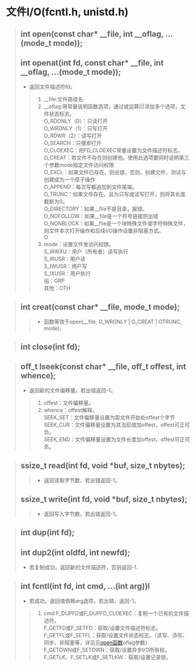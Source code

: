 # 文件I/O(fcntl.h, unistd.h)
>## int open(const char* __file, int __oflag, ...(mode_t mode));
>## int openat(int fd, const char* __file, int __oflag, ...(mode_t mode));
>* 返回文件描述符fd。
>> 1. __file:文件路径名.
>> 2. __oflag:用常量说明函数选项，通过或运算(|)添加多个选项，文件状态标志。<div id="oflag"></div>
O_RDONLY（0）：只读打开</br>   O_WRONLY（1）：只写打开</br>   O_RDWR（2）：读写打开</br>    O_SEARCH：只搜索打开</br>
O_CLOEXEC：把FD_CLOEXEC常量设置为文件描述符标志。</br>
O_CREAT：若文件不存在则创建他。使用此选项要同时说明第三个参数mode指定文件访问权限</br>
O_EXCL：如果文件已存在，则出错，否则，创建文件，测试与创建成为一个原子操作</br>
O_APPEND：每次写都追加到文件尾端。</br>
O_TRUNC：如果文件存在，且为只写或读写打开，则将其长度截断为0。</br>
O_DIRECTORY：如果__file不是目录，报错。</br>
O_NOFOLLOW：如果__file是一个符号链接则出错</br>
O_NONBLOCK：如果__file是一个块特殊文件或字符特殊文件，则文件本次打开操作和后续I/O操作设置非阻塞方式。</br>
O
>> 3. mode：设置文件发访问权限。</br>
S_IRWXU：用户（所有者）读写执行</br>
S_IRUSR：用户读</br>
S_IWUSR：用户写</br>
S_IXUSR：用户执行</br>
组：GRP</br>
其他：OTH</br>

>## int creat(const char* __file, mode_t mode);
>>* 函数等效于open(__file, O_WRONLY | O_CREAT | OTRUNC, mode);

>## int close(int fd);

>## off_t lseek(const char* __file, off_t offest, int whence);
>* 返回新的文件偏移量。若出错返回-1。
>> 1. offest：文件偏移量。
>> 2. whence：offest解释。</br>
SEEK_SET：文件偏移量设置为距文件开始处offest个字节</br>
SEEK_CUR：文件偏移量设置为其当前值加offest，offest可正可负。</br>
SEEK_END：文件偏移量设置为文件长度加offest，offest可正可负。</br>

>## ssize_t read(int fd, void *buf, size_t nbytes);
>>* 返回读取字节数，若出错返回-1。
>## ssize_t write(int fd, void *buf, size_t nbytes);
>>* 返回写入字节数，若出错返回-1。

>## int dup(int fd);
>## int dup2(int oldfd, int newfd);
>* 若复制成功，返回新的文件描述符，否则返回-1.

>## int fcntl(int fd, int cmd, ...(int arg))l
>* 若成功，返回值依赖arg选项，若出错，返回-1。
>> 1. cmd
F_DUPFD或F_DUPFD_CLOEXEC：复制一个已有的文件描述符。</br>
F_GETFD或F_SETFD：获取/设置文件描述符标志。</br>
F_GETFL或F_SETFL：获取/设置文件状态标志。（读写、添写、同步、非阻塞等，详见见[open函数](#oflag)oflag参数）</br>
F_GETOWN或F_SETOWN：获取/设置异步I/O所有权。</br>
F_GETLK、F_SETLK或F_SETLKW：获取/设置记录锁。</br>
